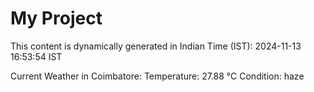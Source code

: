 # My Project

This content is dynamically generated in Indian Time (IST): 2024-11-13 16:53:54 IST


Current Weather in Coimbatore:
Temperature: 27.88 °C
Condition: haze
